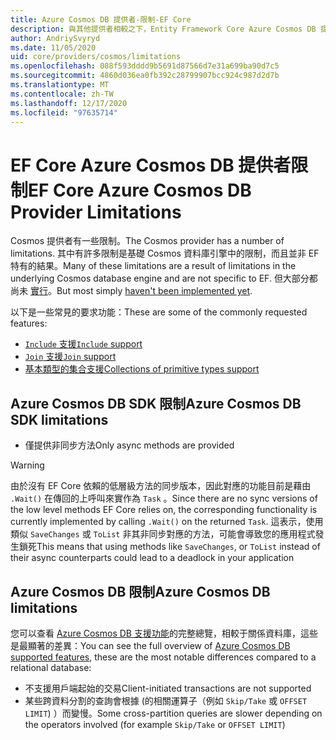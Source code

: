```yaml
---
title: Azure Cosmos DB 提供者-限制-EF Core
description: 與其他提供者相較之下，Entity Framework Core Azure Cosmos DB 提供者的限制
author: AndriySvyryd
ms.date: 11/05/2020
uid: core/providers/cosmos/limitations
ms.openlocfilehash: 088f593dddd9b5691d87566d7e31a699ba90d7c5
ms.sourcegitcommit: 4860d036ea0fb392c28799907bcc924c987d2d7b
ms.translationtype: MT
ms.contentlocale: zh-TW
ms.lasthandoff: 12/17/2020
ms.locfileid: "97635714"
---
```

# <a name="ef-core-azure-cosmos-db-provider-limitations"></a><span data-ttu-id="5219c-103">EF Core Azure Cosmos DB 提供者限制</span><span class="sxs-lookup"><span data-stu-id="5219c-103">EF Core Azure Cosmos DB Provider Limitations</span></span>

<span data-ttu-id="5219c-104">Cosmos 提供者有一些限制。</span><span class="sxs-lookup"><span data-stu-id="5219c-104">The Cosmos provider has a number of limitations.</span></span> <span data-ttu-id="5219c-105">其中有許多限制是基礎 Cosmos 資料庫引擎中的限制，而且並非 EF 特有的結果。</span><span class="sxs-lookup"><span data-stu-id="5219c-105">Many of these limitations are a result of limitations in the underlying Cosmos database engine and are not specific to EF.</span></span> <span data-ttu-id="5219c-106">但大部分都尚未 [實行](https://github.com/dotnet/efcore/issues?page=1&q=is%3Aissue+is%3Aopen+Cosmos+in%3Atitle+label%3Atype-enhancement+sort%3Areactions-%2B1-desc)。</span><span class="sxs-lookup"><span data-stu-id="5219c-106">But most simply [haven't been implemented yet](https://github.com/dotnet/efcore/issues?page=1&q=is%3Aissue+is%3Aopen+Cosmos+in%3Atitle+label%3Atype-enhancement+sort%3Areactions-%2B1-desc).</span></span>

<span data-ttu-id="5219c-107">以下是一些常見的要求功能：</span><span class="sxs-lookup"><span data-stu-id="5219c-107">These are some of the commonly requested features:</span></span>

- [<span data-ttu-id="5219c-108">`Include` 支援</span><span class="sxs-lookup"><span data-stu-id="5219c-108">`Include` support</span></span>](https://github.com/dotnet/efcore/issues/16920)
- [<span data-ttu-id="5219c-109">`Join` 支援</span><span class="sxs-lookup"><span data-stu-id="5219c-109">`Join` support</span></span>](https://github.com/dotnet/efcore/issues/17314)
- [<span data-ttu-id="5219c-110">基本類型的集合支援</span><span class="sxs-lookup"><span data-stu-id="5219c-110">Collections of primitive types support</span></span>](https://github.com/dotnet/efcore/issues/14762)

## <a name="azure-cosmos-db-sdk-limitations"></a><span data-ttu-id="5219c-111">Azure Cosmos DB SDK 限制</span><span class="sxs-lookup"><span data-stu-id="5219c-111">Azure Cosmos DB SDK limitations</span></span>

- <span data-ttu-id="5219c-112">僅提供非同步方法</span><span class="sxs-lookup"><span data-stu-id="5219c-112">Only async methods are provided</span></span>

> [!WARNING]
> <span data-ttu-id="5219c-113">由於沒有 EF Core 依賴的低層級方法的同步版本，因此對應的功能目前是藉由 `.Wait()` 在傳回的上呼叫來實作為 `Task` 。</span><span class="sxs-lookup"><span data-stu-id="5219c-113">Since there are no sync versions of the low level methods EF Core relies on, the corresponding functionality is currently implemented by calling `.Wait()` on the returned `Task`.</span></span> <span data-ttu-id="5219c-114">這表示，使用類似 `SaveChanges` 或 `ToList` 非其非同步對應的方法，可能會導致您的應用程式發生鎖死</span><span class="sxs-lookup"><span data-stu-id="5219c-114">This means that using methods like `SaveChanges`, or `ToList` instead of their async counterparts could lead to a deadlock in your application</span></span>

## <a name="azure-cosmos-db-limitations"></a><span data-ttu-id="5219c-115">Azure Cosmos DB 限制</span><span class="sxs-lookup"><span data-stu-id="5219c-115">Azure Cosmos DB limitations</span></span>

<span data-ttu-id="5219c-116">您可以查看 [Azure Cosmos DB 支援功能](/azure/cosmos-db/modeling-data)的完整總覽，相較于關係資料庫，這些是最顯著的差異：</span><span class="sxs-lookup"><span data-stu-id="5219c-116">You can see the full overview of [Azure Cosmos DB supported features](/azure/cosmos-db/modeling-data), these are the most notable differences compared to a relational database:</span></span>

- <span data-ttu-id="5219c-117">不支援用戶端起始的交易</span><span class="sxs-lookup"><span data-stu-id="5219c-117">Client-initiated transactions are not supported</span></span>
- <span data-ttu-id="5219c-118">某些跨資料分割的查詢會根據 (的相關運算子（例如 `Skip/Take` 或 `OFFSET LIMIT`) ）而變慢。</span><span class="sxs-lookup"><span data-stu-id="5219c-118">Some cross-partition queries are slower depending on the operators involved (for example `Skip/Take` or `OFFSET LIMIT`)</span></span>
